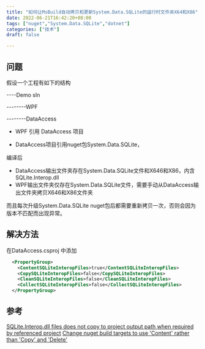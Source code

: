 ```yaml
---
title: "如何让MsBuild自动拷贝和更新System.Data.SQLite的运行时文件夹X64和X86"
date: 2022-06-21T16:42:20+08:00
tags: ["nuget","System.Data.SQLite","dotnet"]
categories: ["技术"]
draft: false

---
```


## 问题
假设一个工程有如下的结构

----Demo sln

--------WPF

--------DataAccess


* WPF 引用 DataAccess 项目

* DataAccess项目引用nuget包System.Data.SQLite，

编译后

* DataAccess输出文件夹存在System.Data.SQLite文件和X646和X86，内含SQLite.Interop.dll
* WPF输出文件夹仅存在System.Data.SQLite文件，需要手动从DataAccess输出文件夹拷贝X646和X86文件夹

而且每次升级System.Data.SQLite nuget包后都需要重新拷贝一次，否则会因为版本不匹配而出现异常。

## 解决方法
在DataAccess.csproj 中添加
```xml
  <PropertyGroup> 
    <ContentSQLiteInteropFiles>true</ContentSQLiteInteropFiles>
    <CopySQLiteInteropFiles>false</CopySQLiteInteropFiles>
    <CleanSQLiteInteropFiles>false</CleanSQLiteInteropFiles>
    <CollectSQLiteInteropFiles>false</CollectSQLiteInteropFiles>
  </PropertyGroup>
```

## 参考
[SQLite.Interop.dll files does not copy to project output path when required by referenced project](https://stackoverflow.com/a/32639631/65994)
[Change nuget build targets to use 'Content' rather than 'Copy' and 'Delete'](https://system.data.sqlite.org/index.html/info/2ed3cad9cc9d5938808816bbc6da92366cd5a4dc)